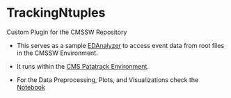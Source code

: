 # TrackingNtuples
Custom Plugin for the CMSSW Repository

* This serves as a sample [EDAnalyzer](https://twiki.cern.ch/twiki/bin/view/Main/CMSSWatFNALANALYZER) 
to access event data from root files in the CMSSW Environment.

* It runs within the [CMS Patatrack Environment](https://github.com/cms-patatrack/cmssw/).

* For the Data Preprocessing, Plots, and Visualizations check the [Notebook](TrackingNtuples/scripts/Track%20Reconstruction%20-%20Data%20Preprocessing%20and%20Verification.ipynb)
